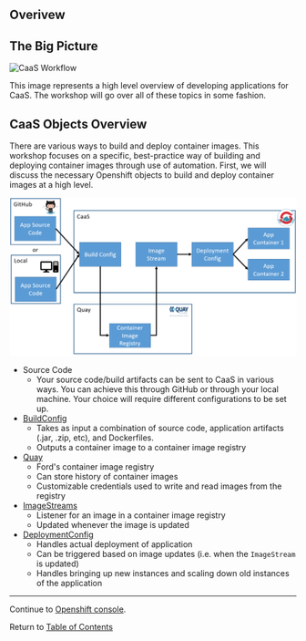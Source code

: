 ## Overivew

## The Big Picture

![CaaS Workflow](https://github.ford.com/Containers/localdev/blob/master/docs/images/CaaS-LocalDev.png)

This image represents a high level overview of developing applications for CaaS. The workshop will go over all of these topics in some fashion. 

## CaaS Objects Overview 

There are various ways to build and deploy container images. This workshop focuses on a specific, best-practice way of building and deploying container images through use of automation. First, we will discuss the necessary Openshift objects to build and deploy container images at a high level. 

![CaaS Workflow](../images/overview.png)

- Source Code
    - Your source code/build artifacts can be sent to CaaS in various ways. You can achieve this through GitHub or through your local machine. Your choice will require different configurations to be set up.
- [BuildConfig](https://docs.openshift.com/container-platform/4.2/builds/understanding-image-builds.html)
    - Takes as input a combination of source code, application artifacts (.jar, .zip, etc), and Dockerfiles.
    - Outputs a container image to a container image registry
- [Quay](https://registry.ford.com/)
    - Ford's container image registry
    - Can store history of container images
    - Customizable credentials used to write and read images from the registry
- [ImageStreams](https://docs.openshift.com/container-platform/4.2/openshift_images/image-streams-manage.html)
    - Listener for an image in a container image registry  
    - Updated whenever the image is updated
- [DeploymentConfig](https://docs.openshift.com/container-platform/4.2/applications/deployments/what-deployments-are.html)
    - Handles actual deployment of application 
    - Can be triggered based on image updates (i.e. when the `ImageStream` is updated)
    - Handles bringing up new instances and scaling down old instances of the application 

---

Continue to [Openshift console](./3-console.md).

Return to [Table of Contents](../README.md#agenda)
